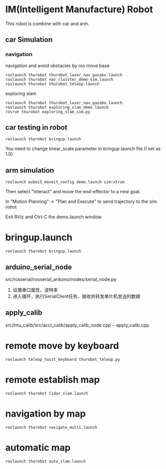 # IM(Intelligent Manufacture) Robot

This robot is combine with car and arm.


## car Simulation

### navigation
navigation and avoid obstacles by ros move base
```
roslaunch thurobot thurobot_laser_nav_gazabo.launch
roslaunch thurobot nav_cloister_demo_sim.launch
roslaunch thurobot thurobot_teleop.launch
```
 
exploring slam
```
roslaunch thurobot thurobot_laser_nav_gazabo.launch
roslaunch thurobot exploring_slam_demo.launch
rosrun thurobot exploring_slam_sim.py 
```

## car testing in robot


```
roslaunch thurobot bringup.launch 
```

You need to change linear_scale parameter in bringup.launch file.(I set as 1.0)


## arm simulation

```
roslaunch auboi5_moveit_config demo.launch sim:=true
```

Then select "Interact" and move the end-effector to a new goal.

In "Motion Planning" -> "Plan and Execute" to send trajectory to the sim robot

Exit RViz and Ctrl-C the demo.launch window


# bringup.launch
```
roslaunch thurobot bringup.launch
```

## arduino_serial_node  

src/rosserial/rosserial_arduino/nodes/serial_node.py

1. 设置串口属性，波特率
2. 进入循环，执行SerialClient任务，接收并转发单片机发送的数据

## apply_calib

src/imu_calib/src/accl_calib/apply_calib_node.cpp 
                           --apply_calib.cpp


# remote move by keyboard
```
roslaunch teleop_twist_keyboard thurobot_teleop.py
```

# remote establish map
```
roslaunch thurobot lidar_slam.launch
```

# navigation by map
```
roslaunch thurobot navigate_multi.launch
```

# automatic map
```
roslaunch thurobot auto_slam.launch
```

